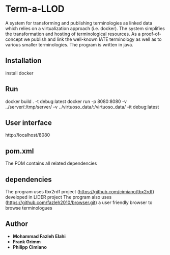 
Term-a-LLOD
================================
A system for transforming and publishing terminologies as linked data which relies on a virtualization approach (i.e. docker). The system simplifies the transformation and hosting of terminological resources. As a proof-of-concept we publish and link the well-known IATE terminology as well as to various smaller terminologies. The program is written in java.

Installation
------------
install docker

Run
------------
docker build . -t debug:latest
docker run -p 8080:8080 -v ../server/:/tmp/server/ -v ../virtuoso_data/:/virtuoso_data/ -it debug:latest

User interface
------------
http://localhost/8080


## pom.xml
The POM contains all related dependencies

## dependencies
The program uses tbx2rdf project (https://github.com/cimiano/tbx2rdf) developed in LIDER project
The program also uses (https://github.com/fazleh2010/browser.git) a user friendly browser to browse terminologues


## Author
* **Mohammad Fazleh Elahi**
* **Frank Grimm**
* **Philipp Cimiano**
